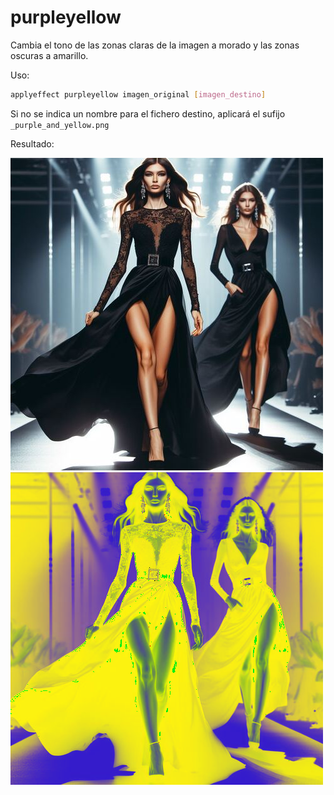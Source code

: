 # purpleyellow

Cambia el tono de las zonas claras de la imagen a morado y las zonas oscuras a amarillo.

Uso:

``` sh
applyeffect purpleyellow imagen_original [imagen_destino]
```

Si no se indica un nombre para el fichero destino, aplicará el sufijo `_purple_and_yellow.png`

Resultado:

![imagen original](../../images/image.jpg)
![purpleyellow](../../images/image_purple_and_yellow.png)
